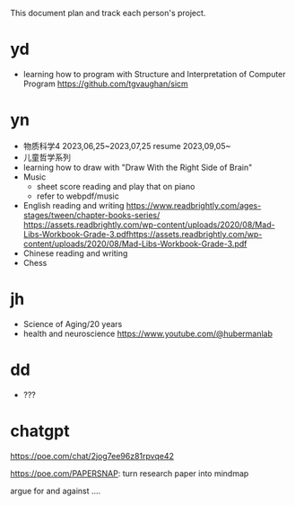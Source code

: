 This document plan and track each person's project.

# yd
- learning how to program with Structure and Interpretation of Computer Program
https://github.com/tgvaughan/sicm

# yn
- 物质科学4
	2023,06,25~2023,07,25
    resume 2023,09,05~ 
- 儿童哲学系列
- learning how to draw with "Draw With the Right Side of Brain"
- Music
	- sheet score reading and play that on piano
	- refer to webpdf/music
- English reading and writing
   https://www.readbrightly.com/ages-stages/tween/chapter-books-series/
	https://assets.readbrightly.com/wp-content/uploads/2020/08/Mad-Libs-Workbook-Grade-3.pdfhttps://assets.readbrightly.com/wp-content/uploads/2020/08/Mad-Libs-Workbook-Grade-3.pdf
- Chinese reading and writing
- Chess

# jh
- Science of Aging/20 years
- health and neuroscience
	https://www.youtube.com/@hubermanlab

# dd
- ???

# chatgpt
https://poe.com/chat/2jog7ee96z81rpvqe42

https://poe.com/PAPERSNAP: turn research paper into mindmap

argue for and against ....